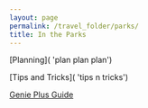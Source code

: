 ```yaml
---
layout: page
permalink: /travel_folder/parks/
title: In the Parks
---
```

[Planning]( 'plan plan plan')

[Tips and Tricks]( 'tips n tricks')

[Genie Plus Guide]( 'G+')